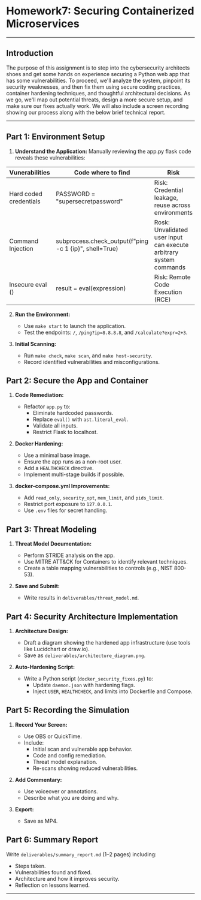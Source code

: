 # Homework7: Securing Containerized Microservices

---

## Introduction

The purpose of this assignment is to step into the cybersecurity architects shoes and get some hands on experience securing a Python web app that has some vulnerabilities. To proceed, we'll analyze the system, pinpoint its security weaknesses, and then fix them using secure coding practices, container hardening techniques, and thoughtful architectural decisions. As we go, we'll map out potential threats, design a more secure setup, and make sure our fixes actually work. We will also include a screen recording showing our process along with the below brief technical report. 

---

## Part 1: Environment Setup

1. **Understand the Application:**
   Manually reviewing the app.py flask code reveals these vulnerabilities:

| **Vunerabilities**              | **Code where to find**                                  | **Risk**                                                          |
|---------------------------------|---------------------------------------------------------|-------------------------------------------------------------------|
| Hard coded credentials          |    PASSWORD = "supersecretpassword"                     | Risk: Credential leakage, reuse across environments               |
| Command Injection               | subprocess.check_output(f"ping -c 1 {ip}", shell=True)  | Rosk: Unvalidated user input can execute arbitrary system commands|
| Insecure eval ()                | result = eval(expression)                               | Risk: Remote Code Execution (RCE)                                 |


2. **Run the Environment:**
   - Use `make start` to launch the application.
   - Test the endpoints: `/`, `/ping?ip=8.8.8.8`, and `/calculate?expr=2+3`.

3. **Initial Scanning:**
   - Run `make check`, `make scan`, and `make host-security`.
   - Record identified vulnerabilities and misconfigurations.

## Part 2: Secure the App and Container

1. **Code Remediation:**
   - Refactor `app.py` to:
     - Eliminate hardcoded passwords.
     - Replace `eval()` with `ast.literal_eval`.
     - Validate all inputs.
     - Restrict Flask to localhost.

2. **Docker Hardening:**
   - Use a minimal base image.
   - Ensure the app runs as a non-root user.
   - Add a `HEALTHCHECK` directive.
   - Implement multi-stage builds if possible.

3. **docker-compose.yml Improvements:**
   - Add `read_only`, `security_opt`, `mem_limit`, and `pids_limit`.
   - Restrict port exposure to `127.0.0.1`.
   - Use `.env` files for secret handling.

## Part 3: Threat Modeling

1. **Threat Model Documentation:**
   - Perform STRIDE analysis on the app.
   - Use MITRE ATT&CK for Containers to identify relevant techniques.
   - Create a table mapping vulnerabilities to controls (e.g., NIST 800-53).

2. **Save and Submit:**
   - Write results in `deliverables/threat_model.md`.

## Part 4: Security Architecture Implementation

1. **Architecture Design:**
   - Draft a diagram showing the hardened app infrastructure (use tools like Lucidchart or draw.io).
   - Save as `deliverables/architecture_diagram.png`.

2. **Auto-Hardening Script:**
   - Write a Python script (`docker_security_fixes.py`) to:
     - Update `daemon.json` with hardening flags.
     - Inject `USER`, `HEALTHCHECK`, and limits into Dockerfile and Compose.

## Part 5: Recording the Simulation

1. **Record Your Screen:**
   - Use OBS or QuickTime.
   - Include:
     - Initial scan and vulnerable app behavior.
     - Code and config remediation.
     - Threat model explanation.
     - Re-scans showing reduced vulnerabilities.

2. **Add Commentary:**
   - Use voiceover or annotations.
   - Describe what you are doing and why.

3. **Export:**
   - Save as MP4.

## Part 6: Summary Report

Write `deliverables/summary_report.md` (1–2 pages) including:
- Steps taken.
- Vulnerabilities found and fixed.
- Architecture and how it improves security.
- Reflection on lessons learned.

---


